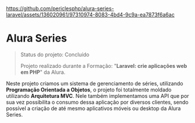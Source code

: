 

https://github.com/periclesphp/alura-series-laravel/assets/136020961/97310974-8083-4bd4-9c9a-ea7873f6a6ac

# Alura Series

> Status do projeto: Concluído
> 
> Projeto realizado durante a Formação: "**Laravel: crie aplicações web em PHP**" da Alura.

Neste projeto criamos um sistema de gerenciamento de séries, utilizando **Programação Orientada a Objetos**, o projeto foi totalmente moldado utilizando **Arquitetura MVC**. Nele também implementamos uma API que por sua vez possibilita o consumo dessa aplicação por diversos clientes, sendo possível a criação de até mesmo aplicativos móveis ou desktop da Alura Series.

